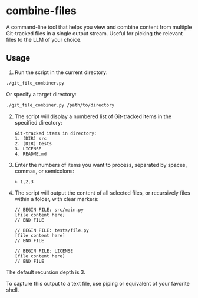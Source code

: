 # combine-files
A command-line tool that helps you view and combine content from multiple Git-tracked files in a single output stream.
Useful for picking the relevant files to the LLM of your choice.

## Usage

1. Run the script in the current directory:
```bash
./git_file_combiner.py
```

Or specify a target directory:
```bash
./git_file_combiner.py /path/to/directory
```


2. The script will display a numbered list of Git-tracked items in the specified directory:
   ```
   Git-tracked items in directory:
   1. (DIR) src
   2. (DIR) tests
   3. LICENSE
   4. README.md
   ```

3. Enter the numbers of items you want to process, separated by spaces, commas, or semicolons:
   ```
   > 1,2,3
   ```

4. The script will output the content of all selected files, or recursively files within a folder, with clear markers:
   ```
   // BEGIN FILE: src/main.py
   [file content here]
   // END FILE

   // BEGIN FILE: tests/file.py
   [file content here]
   // END FILE

   // BEGIN FILE: LICENSE
   [file content here]
   // END FILE
   ```

The default recursion depth is 3.

To capture this output to a text file, use piping or equivalent of your favorite shell.